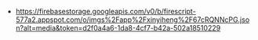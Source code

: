 - https://firebasestorage.googleapis.com/v0/b/firescript-577a2.appspot.com/o/imgs%2Fapp%2Fxinyiheng%2F67cRQNNcPG.json?alt=media&token=d2f0a4a6-1da8-4cf7-b42a-502a18510229
